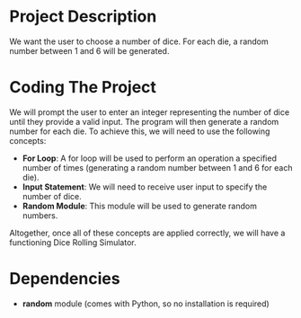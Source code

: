 # Project Description
We want the user to choose a number of dice. For each die, a random number between 1 and 6 will be generated.

# Coding The Project
We will prompt the user to enter an integer representing the number of dice until they provide a valid input. The program will then generate a random number for each die. To achieve this, we will need to use the following concepts:
- **For Loop**: A for loop will be used to perform an operation a specified number of times (generating a random number between 1 and 6 for each die).
- **Input Statement**: We will need to receive user input to specify the number of dice.
- **Random Module**: This module will be used to generate random numbers.

Altogether, once all of these concepts are applied correctly, we will have a functioning Dice Rolling Simulator.

# Dependencies
- **random** module (comes with Python, so no installation is required)